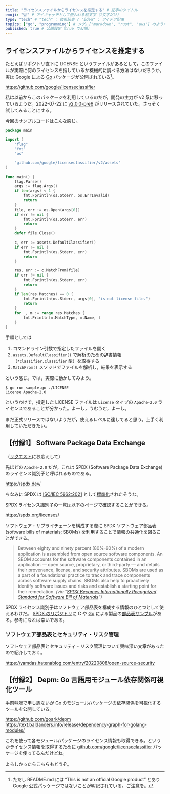 ```yaml
---
title: "ライセンスファイルからライセンスを推定する" # 記事のタイトル
emoji: "💻" # アイキャッチとして使われる絵文字（1文字だけ）
type: "tech" # "tech" : 技術記事 / "idea" : アイデア記事
topics: ["go", "programming"] # タグ。["markdown", "rust", "aws"] のように指定する
published: true # 公開設定（true で公開）
---
```


## ライセンスファイルからライセンスを推定する

たとえばリポジトリ直下に LICENSE というファイルがあるとして，このファイルが実際に何のライセンスを指しているか機械的に調べる方法はないだろうか。実は Google による [Go] パッケージが公開されている[^g1]。

[^g1]: ただし README.md には “This is not an official Google product” とあり Google 公式パッケージではないことが明記されている。ご注意を。

https://github.com/google/licenseclassifier

私は以前からこのパッケージを利用しているのだが，開発の主力が v2 系に移っているようだ。2022-07-22 に [v2.0.0-pre6](https://github.com/google/licenseclassifier/releases/tag/v2.0.0-pre6) がリリースされていた。さっそく試してみることにする。

今回のサンプルコードはこんな感じ。

```go:sample.go
package main

import (
    "flag"
    "fmt"
    "os"

    "github.com/google/licenseclassifier/v2/assets"
)

func main() {
    flag.Parse()
    args := flag.Args()
    if len(args) < 1 {
        fmt.Fprintln(os.Stderr, os.ErrInvalid)
        return
    }
    file, err := os.Open(args[0])
    if err != nil {
        fmt.Fprintln(os.Stderr, err)
        return
    }
    defer file.Close()

    c, err := assets.DefaultClassifier()
    if err != nil {
        fmt.Fprintln(os.Stderr, err)
        return
    }

    res, err := c.MatchFrom(file)
    if err != nil {
        fmt.Fprintln(os.Stderr, err)
        return
    }
    if len(res.Matches) == 0 {
        fmt.Fprintln(os.Stderr, args[0], "is not license file.")
        return
    }
    for _, m := range res.Matches {
        fmt.Println(m.MatchType, m.Name, )
    }
}
```

手順としては

1. コマンドライン引数で指定したファイルを開く
2. `assets.DefaultClassifier()` で解析のための辞書情報（`*classifier.Classifier` 型）を取得する
3. `MatchFrom()` メソッドでファイルを解析し，結果を表示する

という感じ。では，実際に動かしてみよう。

```
$ go run sample.go ./LICENSE 
License Apache-2.0
```

というわけで，指定した LICENSE ファイルは `License` タイプの `Apache-2.0` ライセンスであることが分かった。よーし，うむうむ，よーし。

まだ正式リリースではないようだが，使えるレベルに達してると思う。上手く利用していただきたい。

## 【付録1】 Software Package Data Exchange

（[リクエスト](https://twitter.com/fu7mu4/status/1556141959755886593)にお応えして）

先ほどの `Apache-2.0` だが，これは SPDX (Software Package Data Exchange) のライセンス識別子と呼ばれるものである。

https://spdx.dev/

ちなみに SPDX は [ISO/IEC 5962:2021](https://www.iso.org/standard/81870.html) として[標準化](https://www.linuxfoundation.org/press-release/spdx-becomes-internationally-recognized-standard-for-software-bill-of-materials/ "SPDX Becomes Internationally Recognized Standard for Software Bill of Materials - Linux Foundation")されたそうな。

SPDX ライセンス識別子の一覧は以下のページで確認することができる。

https://spdx.org/licenses/

ソフトウェア・サプライチェーンを構成する際に SPDX ソフトウェア部品表 (software bills of materials; SBOMs) を利用することで情報の共通化を図ることができる。

> Between eighty and ninety percent (80%-90%) of a modern application is assembled from open source software components. An SBOM accounts for the software components contained in an application — open source, proprietary, or third-party — and details their provenance, license, and security attributes. SBOMs are used as a part of a foundational practice to track and trace components across software supply chains. SBOMs also help to proactively identify software issues and risks and establish a starting point for their remediation.
*(via “[SPDX Becomes Internationally Recognized Standard for Software Bill of Materials](https://www.linuxfoundation.org/press-release/spdx-becomes-internationally-recognized-standard-for-software-bill-of-materials/)”)*

SPDX ライセンス識別子はソフトウェア部品表を構成する情報のひとつとして使えるわけだ。 [SPDX のリポジトリ](https://github.com/spdx)に C や [Go] による製品の[部品表サンプル](https://github.com/spdx/spdx-examples)がある。参考になれば幸いである。

### ソフトウェア部品表とセキュリティ・リスク管理

ソフトウェア部品表とセキュリティ・リスク管理について興味深い文章があったので紹介しておく。

https://yamdas.hatenablog.com/entry/20220808/open-source-security

## 【付録2】 Depm: Go 言語用モジュール依存関係可視化ツール

手前味噌で申し訳ないが [Go] のモジュール/パッケージの依存関係を可視化するツールを公開している。

https://github.com/goark/depm
https://text.baldanders.info/release/dependency-graph-for-golang-modules/

これを使って各モジュール/パッケージのライセンス情報も取得できる。というかライセンス情報を取得するために [github.com/google/licenseclassifier](https://github.com/google/licenseclassifier) パッケージを使ってるんだけどね。

よろしかったらこちらもどうぞ。

[Go]: https://go.dev/ "The Go Programming Language"
